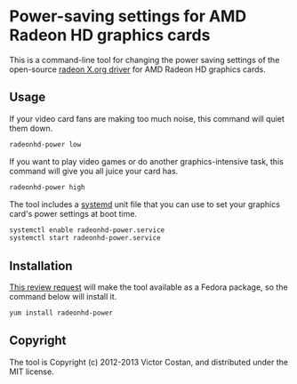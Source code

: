 # Power-saving settings for AMD Radeon HD graphics cards

This is a command-line tool for changing the power saving settings of the
open-source [radeon X.org driver](http://www.x.org/wiki/radeon) for AMD Radeon
HD graphics cards.


## Usage

If your video card fans are making too much noise, this command will quiet them
down.

```bash
radeonhd-power low
```

If you want to play video games or do another graphics-intensive task, this
command will give you all juice your card has.

```bash
radeonhd-power high
```

The tool includes a [systemd](http://www.freedesktop.org/wiki/Software/systemd)
unit file that you can use to set your graphics card's power settings at boot
time.

```bash
systemctl enable radeonhd-power.service
systemctl start radeonhd-power.service
```


## Installation

[This review request](https://bugzilla.redhat.com/show_bug.cgi?id=819274) will
make the tool available as a Fedora package, so the command below will install
it.

```bash
yum install radeonhd-power
```


## Copyright

The tool is Copyright (c) 2012-2013 Victor Costan, and distributed under the
MIT license.
